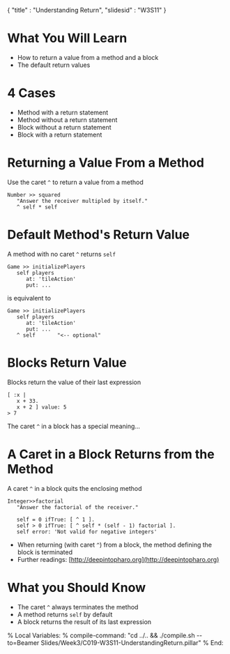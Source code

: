 {"title" : "Understanding Return","slidesid" : "W3S11"}# What You Will Learn- How to return a value from a method and a block- The default return values# 4 Cases- Method with a return statement- Method without a return statement- Block without a return statement- Block with a return statement# Returning a Value From a MethodUse the caret `^` to return a value from a method```Number >> squared
   "Answer the receiver multipled by itself."
   ^ self * self```# Default Method's Return ValueA method with no caret `^` returns `self````Game >> initializePlayers
   self players
      at: 'tileAction'
      put: ...```is equivalent to```Game >> initializePlayers
   self players
      at: 'tileAction'
      put: ...
   ^ self       "<-- optional"```# Blocks Return ValueBlocks return the value of their last expression```[ :x |
   x + 33.
   x + 2 ] value: 5
> 7```The caret `^` in a block has a special meaning...# A Caret in a Block Returns from the MethodA caret `^` in a block quits the enclosing method```Integer>>factorial
   "Answer the factorial of the receiver."

   self = 0 ifTrue: [ ^ 1 ].
   self > 0 ifTrue: [ ^ self * (self - 1) factorial ].
   self error: 'Not valid for negative integers'```- When returning \(with caret `^`\) from a block, the method defining the block is terminated- Further readings: [http://deepintopharo.org](http://deepintopharo.org)# What you Should Know- The caret `^` always terminates the method- A method returns `self` by default- A block returns the result of its last expression%  Local Variables:%  compile-command: "cd ../.. && ./compile.sh --to=Beamer Slides/Week3/C019-W3S11-UnderstandingReturn.pillar"%  End: